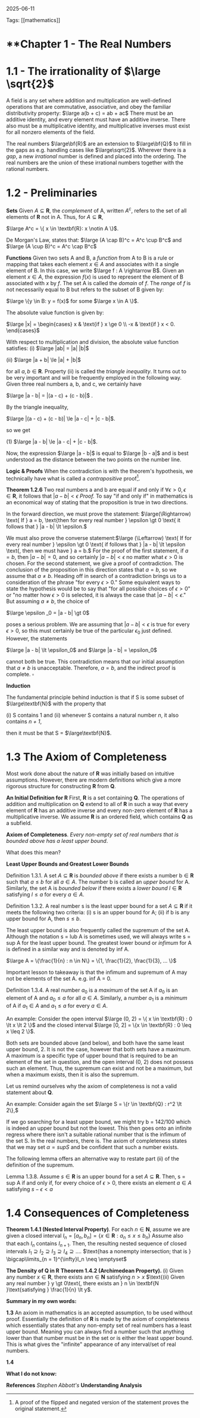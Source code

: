 2025-06-11 

Tags:  [[mathematics]]

# **Chapter 1 - The Real Numbers 

# 1.1 - The irrationality of $\large \sqrt{2}$

A field is any set where addition and multiplication are well-defined operations that are commutative, associative, and obey the familiar distributivity property:
$\large a(b + c) =  ab + ac$
There must be an additive identity, and every element must have an additive inverse. There also must be a multiplicative identity, and multiplicative inverses must exist for all nonzero elements of the field.

The real numbers $\large\bf{R}$ are an extension to $\large\bf{Q}$ to fill in the gaps as e.g. handling cases like $\large\sqrt{2}$. Wherever there is a *gap*, a new *irrational* number is defined and placed into the ordering. The real numbers are the union of these irrational numbers together with the rational numbers.

# 1.2 - Preliminaries

**Sets**
Given $A \subseteq \textbf{R}$, the *complement* of A, written $A^c$, refers to the set of all elements of $\textbf{R}$ not in A. Thus, for $A \subseteq \textbf{R}$,

$\large A^c = \{ x \in  \textbf{R}: x \notin A \}$.

De Morgan's Law, states that:
$\large (A \cap B)^c = A^c \cup B^c$
and
$\large (A \cup B)^c = A^c \cap B^c$ 

**Functions**
Given two sets A and B, a *function* from A to B is a rule or mapping that takes each element $x \in A$ and associates with it a single element of B. In this case, we write $\large f : A \rightarrow B$. Given an element $x \in A$, the expression $f(x)$ is used to represent the element of B associated with $x$ by $f$. The set A is called the *domain* of $f$. The *range* of $f$ is not necessarily equal to B but refers to the subset of B given by:

$\large \{y \in B: y = f(x)$ for some $\large x \in A \}$.

The absolute value function is given by:

$\large |x| = \begin{cases} x & \text{if } x \ge 0 \\ -x & \text{if } x < 0. \end{cases}$

With respect to multiplication and division, the absolute value function satisfies:
(i) $\large |ab| = |a| |b|$

(ii) $\large |a + b| \le |a| + |b|$

for all $a, b \in \textbf{R}$.
Property (ii) is called the *triangle inequality*. It turns out to be very important and will be frequently employed in the following way. Given three real numbers a, b, and c, we certainly have

$\large |a - b| = |(a - c) + (c - b)|$ .

By the triangle inequality,

$\large |(a - c) + (c - b)| \le |a - c| + |c - b|$.

so we get

(1) $\large |a - b| \le |a - c| + |c - b|$.

Now, the expression $\large |a - b|$ is equal to $\large |b - a|$ and is best understood as the distance between the two points on the number line.

**Logic & Proofs**
When the contradiction is with the theorem's hypothesis, we technically have what is called a *contrapositive* proof[^1].

$\textbf{Theorem 1.2.6 } \text{Two real numbers a and b are equal if and only if } \forall \epsilon \gt 0, \epsilon \in \textbf{R} \text{, it follows that } |a - b| \lt \epsilon$
*Proof.* To say "if and only if" in mathematics is an economical way of stating that the proposition is true in two directions.

In the forward direction, we must prove the statement:
$\large(\Rightarrow) \text{ If } a = b, \text{then for every real number } \epsilon \gt 0 \text{ it follows that } |a - b| \lt \epsilon.$

We must also prove the converse statement:$\large (\Leftarrow) \text{ If for every real number } \epsilon \gt 0 \text{ if follows that } |a - b| \lt \epsilon \text{, then we must have } a = b.$
For the proof of the first statement, if $a = b$, then $|a - b| = 0$, and so certainly $|a - b| \lt \epsilon$ no matter what $\epsilon \gt 0$ is chosen. For the second statement, we give a proof of contradiction. The conclusion of the proposition in this direction states that $a = b$, so we assume that $a \not= b$. Heading off in search of a contradiction brings us to a consideration of the phrase "for every $\epsilon \gt 0$." Some equivalent ways to state the hypothesis would be to say that "for all possible choices of $\epsilon \gt 0$" or "no matter how $\epsilon \gt 0$ is selected, it is always the case that $|a - b| \lt \epsilon$." But assuming $a \not= b$, the choice of 

$\large \epsilon _0 = |a - b| \gt 0$

poses a serious problem. We are assuming that $|a - b| \lt \epsilon$ is true for every $\epsilon \gt 0$, so this must certainly be true of the particular $\epsilon _0$ just defined. However, the statements

$\large |a - b| \lt \epsilon_0$ and $\large |a - b| = \epsilon_0$

cannot both be true. This contradiction means that our initial assumption that $a \not= b$ is unacceptable. Therefore, $a = b$, and the indirect proof is complete. $\square$

**Induction**

The fundamental principle behind induction is that if S is some subset of $\large\textbf{N}$ with the property that

(i) S contains 1 and 
(ii) whenever S contains a natural number *n*, it also contains *n + 1*,

then it must be that S = $\large\textbf{N}$. 

# 1.3 The Axiom of Completeness
Most work done about the nature of $\textbf{R}$ was initially based on intuitive assumptions. However, there are modern definitions which give a more rigorous structure for constructing $\textbf{R}$ from $\textbf{Q}$.

**An Initial Definition for R**
First, $\textbf{R}$ is a set containing $\textbf{Q}$. The operations of addition and multiplication on $\textbf{Q}$ extend to all of $\textbf{R}$ in such a way that every element of $\textbf{R}$ has an additive inverse and every non-zero element of $\textbf{R}$ has a multiplicative inverse. We assume $\textbf{R}$ is an ordered field, which contains $\textbf{Q}$ as a subfield.

**Axiom of Completeness**. *Every non-empty set of real numbers that is bounded above has a least upper bound*.

What does this mean?

**Least Upper Bounds and Greatest Lower Bounds**

Definition 1.3.1. A set $A \subseteq \textbf{R}$ is *bounded above* if there exists a number 
$\text{b} \in \textbf{R}$ such that $a \leq b$ for all $a \in A$. The number b is called an *upper bound* for A. Similarly, the set A is *bounded below* if there exists a *lower bound* $l \in \textbf{R}$ satisfying $l \leq a$ for every $a \in A$.

Definition 1.3.2. A real number s is the least upper bound for a set $A \subseteq \textbf{R}$
if it meets the following two criteria:
(i) s is an upper bound for A;
(ii) if b is any upper bound for A, then $s \leq b$.

The least upper bound is also frequently called the supremum of the set A.
Although the notation s = lub A is sometimes used, we will always write s = sup A for the least upper bound. 
The greatest lower bound or *infimum* for A is defined in a similar way and is denoted by inf A.

$\large A = \{\frac{1}{n} : n \in N\} =  \{1, \frac{1}{2}, \frac{1}{3}, ... \}$

Important lesson to takeaway is that the infimum and supremum of A may not be elements of the set A. e.g. inf A = 0.

Definition 1.3.4. A real number $a_0$ is a *maximum* of the set A if $a_0$ is an element of A and $a_0 \leq a$ for all $a \in A$. Similarly, a number $a_1$ is a *minimum* of A if $a_1 \in A$ and $a_1 \leq a$ for every $a \in A$.

An example:
Consider the open interval
$\large (0, 2) = \{ x \in \textbf{R} : 0 \lt x \lt 2 \}$
and the closed interval
$\large [0, 2] = \{x \in \textbf{R} : 0 \leq x \leq 2 \}$.

Both sets are bounded above (and below), and both have the same least upper bound, 2. It is not the case, however that both sets have a maximum. A maximum is a specific type of upper bound that is required to be an element of the set in question, and the open interval (0, 2) does not possess such an element. Thus, the supremum can exist and not be a maximum, but when a maximum exists, then it is also the supremum.

Let us remind ourselves why the axiom of completeness is not a valid statement about $\textbf{Q}$.

An example:
Consider again the set 
$\large S = \{r \in \textbf{Q} : r^2 \lt 2\},$

If we go searching for a least upper bound, we might try b = 142/100 which is indeed an upper bound but not the lowest. This then goes onto an infinite regress where there isn't a suitable rational number that is the infimum of the set S. In the real numbers, there is. The axiom of completeness states that we may set $\alpha = sup S$ and be confident that such a number exists.

The following lemma offers an alternative way to restate part (ii) of the definition of the supremum.

Lemma 1.3.8. Assume $s \in \textbf{R}$ is an upper bound for a set $A \subseteq \textbf{R}$. Then, s = sup A if and only if, for every choice of $\epsilon \gt 0$, there exists an element $a \in A$ satisfying $s - \epsilon \lt a$ 

# 1.4 Consequences of Completeness
$\textbf{Theorem 1.4.1 (Nested Interval Property)} \text{. For each } n \in \textbf{N}\text{, assume we are given a closed interval }$
$I_n =  [a_n, b_n]  = \{ x \in \textbf{R} : a_n \leq x \leq b_n\}$
$\text{Assume also that each } I_n \text{ contains } I_{n+1}\text{. Then, the resulting nested sequence of closed intervals}$ $I_1 \supseteq I_2 \supseteq I_3 \supseteq I_4 \supseteq ....$
$\text{has a nonempty intersection; that is } \bigcap\limits_{n = 1}^{\infty}I_n \neq \emptyset$

**The Density of Q in R**
$\textbf{Theorem 1.4.2 (Archimedean Property). } \text{(i) Given any number } x \in \textbf{R}\text{, there exists an} n \in \textbf{N}\text{ satisfying } n \gt x$
$\text{(ii) Given any real number } y \gt 0\text{, there exists an } n \in \textbf{N }\text{satisfying } \frac{1}{n} \lt y$.



**Summary in my own words:**

**1.3**
An axiom in mathematics is an accepted assumption, to be used without proof.
Essentially the definition of $\textbf{R}$ is made by the axiom of completeness which essentially states that any non-empty set of real numbers has a least upper bound. Meaning you can always find a number such that anything lower than that number must be in the set or is either the least upper bound. This is what gives the "infinite" appearance of any interval/set of real numbers.

**1.4**


**What I do not know:**



**References**
*Stephen Abbott's*
**Understanding Analysis**

[^1]: A proof of the flipped and negated version of the statement proves the original statement.